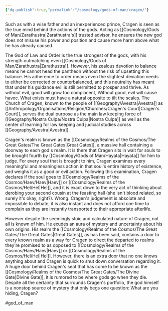 ```yaml
---
{"dg-publish":true,"permalink":"/cosmology/gods-of-man/cragen/"}
---
```


Such as with a wise father and an inexperienced prince, Cragen is seen as the true mind behind the actions of the gods. Acting as [[Cosmology/Gods of Man/Zarathustra\|Zarathustra's]] trusted advisor, he ensures the new god does not misuse his power and position and cause more harm above what he has already caused. 

The God of Law and Order is the true strongest of the gods, with his strength outmatching even [[Cosmology/Gods of Man/Zarathustra\|Zarathustra]]. However, his zealous devotion to balance means he cannot head the pantheon without the risk of upsetting this balance. His adherence to order means even the slightest deviation needs to either be corrected or counterbalanced, and this neutrality has meant that under his guidance evil is still permitted to prosper and thrive. As without evil, good will grow too complacent, Without good, evil will cause havoc. What exists must have a natural opposite to tilt the scales. The Church of Cragen, known to the people of [[Geography/Avestra\|Avestra]] as [[Anthropology/Organisations/Religion/Churches/Cragen's Court\|Cragen's Court]], serves the dual purpose as the main law keeping force of [[Geography/Nostra Culpa/Nostra Culpa\|Nostra Culpa]] as well as the center of learning for law keeping and judicial studies across [[Geography/Avestra\|Avestra]]. 

Cragen's realm is known as the [[Cosmology/Realms of the Cosmos/The Great Gates/The Great Gates\|Great Gates]], a massive hall containing a doorway to each god's realm. It is there that Cragen sits in wait for souls to be brought fourth by [[Cosmology/Gods of Man/Hayata\|Hayata]] for him to judge. For every soul that is brought to him, Cragen examines every meaningful and meaningless action in that soul's entire history of existence, and weighs it as a good or evil action. Following this examination, Cragen declares if the soul goes to [[Cosmology/Realms of the Cosmos/Haev/Haev\|Haev]] or [[Cosmology/Realms of the Cosmos/Hel/Hel\|Hel]], and it is exact down to the very act of thinking about derobing your second cousin at the feasting hall (she isn't blood related, so surely it's okay, right?). Wrong. Cragen's judgement is absolute and impossible to debate, it is also instant and does not afford one time to complain as they are instantly transported to their appropriate afterlife.

However despite the seemingly stoic and calculated nature of Cragen, not all is known of him. He exudes an aura of mystery and uncertainty about his own origins. His realm the [[Cosmology/Realms of the Cosmos/The Great Gates/The Great Gates\|Great Gates]], as has been said, contains a door to every known realm as a way for Cragen to direct the departed to realms they're promised to as opposed to [[Cosmology/Realms of the Cosmos/Haev/Haev\|Haev]] or [[Cosmology/Realms of the Cosmos/Hel/Hel\|Hel]]. However, there is an extra door that no one knows anything about and Cragen is quick to shut down conversation regarding it. A huge door behind Cragen's seat that has come to be known as the [[Cosmology/Realms of the Cosmos/The Great Gates/The Divine Gate\|Divine Gate]], it is rumored to be where gods go when they die. Despite all the certainty that surrounds Cragen's portfolio, the god himself is a nonstop source of mystery that only begs one question: What are you hiding, Cragen?

#god_of_man
